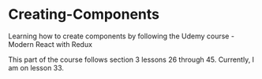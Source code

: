 # Creating-Components
Learning how to create components by following the Udemy course - Modern React with Redux

This part of the course follows section 3 lessons 26 through 45. Currently, I am on lesson 33.
